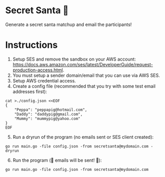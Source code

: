 # Secret Santa 🎅

Generate a secret santa matchup and email the participants!

# Instructions

1. Setup SES and remove the sandbox on your AWS account: https://docs.aws.amazon.com/ses/latest/DeveloperGuide/request-production-access.html.
2. You must setup a sender domain/email that you can use via AWS SES.
3. Setup AWS credential access.
4. Create a config file (recommended that you try with some test email addresses first):
```
cat >./config.json <<EOF
{
    "Peppa": "peppapig@hotmail.com",
    "Daddy": "daddypig@gmail.com",
    "Mummy": "mummypig@yahoo.com"
}
EOF
```
5. Run a dryrun of the program (no emails sent or SES client created):
```
go run main.go -file config.json -from secretsanta@mydomain.com -dryrun
```
6. Run the program (🚨 emails will be sent! 🚨):
```
go run main.go -file config.json -from secretsanta@mydomain.com
```
